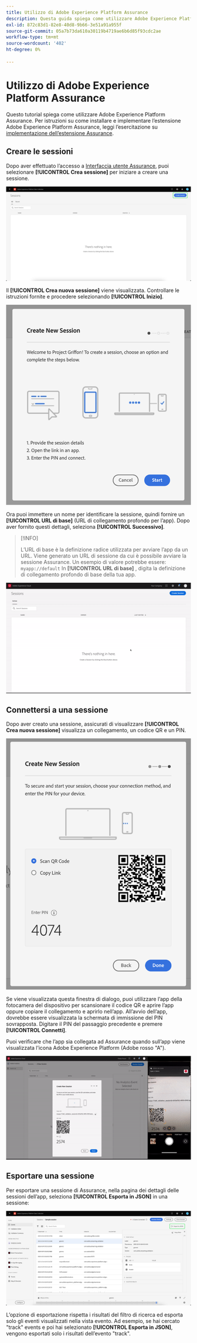 ```yaml
---
title: Utilizzo di Adobe Experience Platform Assurance
description: Questa guida spiega come utilizzare Adobe Experience Platform Assurance dopo averlo installato e implementato.
exl-id: 872c83d1-82e8-40d8-9b66-3e51a91a955f
source-git-commit: 05a7b73da610a30119b4719ae6b6d85f93cdc2ae
workflow-type: tm+mt
source-wordcount: '402'
ht-degree: 0%

---
```


# Utilizzo di Adobe Experience Platform Assurance

Questo tutorial spiega come utilizzare Adobe Experience Platform Assurance. Per istruzioni su come installare e implementare l’estensione Adobe Experience Platform Assurance, leggi l’esercitazione su [implementazione dell’estensione Assurance](./implement-assurance.md).

## Creare le sessioni

Dopo aver effettuato l’accesso a [Interfaccia utente Assurance](https://experience.adobe.com/assurance), puoi selezionare **[!UICONTROL Crea sessione]** per iniziare a creare una sessione.

![Il pulsante Crea sessione è evidenziato e mostra dove è possibile creare una sessione.](./images/using-assurance/create-session.png)

Il **[!UICONTROL Crea nuova sessione]** viene visualizzata. Controllare le istruzioni fornite e procedere selezionando **[!UICONTROL Inizio]**.

![Viene visualizzata la finestra di dialogo Crea nuova sessione, con le istruzioni per l’utilizzo di Assurance.](./images/using-assurance/create-new-session.png)

Ora puoi immettere un nome per identificare la sessione, quindi fornire un **[!UICONTROL URL di base]** (URL di collegamento profondo per l’app). Dopo aver fornito questi dettagli, seleziona **[!UICONTROL Successivo]**.

>[!INFO]
>
>L’URL di base è la definizione radice utilizzata per avviare l’app da un URL. Viene generato un URL di sessione da cui è possibile avviare la sessione Assurance. Un esempio di valore potrebbe essere: `myapp://default` In **[!UICONTROL URL di base]** , digita la definizione di collegamento profondo di base della tua app.

![Viene visualizzato l’intero flusso di lavoro della creazione di una nuova sessione.](./images/using-assurance/create-session.gif)

## Connettersi a una sessione

Dopo aver creato una sessione, assicurati di visualizzare **[!UICONTROL Crea nuova sessione]** visualizza un collegamento, un codice QR e un PIN.

![Viene visualizzata una finestra di dialogo che mostra le opzioni di connessione alla sessione Assurance.](./images/using-assurance/create-new-session-pin.png)

Se viene visualizzata questa finestra di dialogo, puoi utilizzare l’app della fotocamera del dispositivo per scansionare il codice QR e aprire l’app oppure copiare il collegamento e aprirlo nell’app. All’avvio dell’app, dovrebbe essere visualizzata la schermata di immissione del PIN sovrapposta. Digitare il PIN del passaggio precedente e premere **[!UICONTROL Connetti]**.

Puoi verificare che l’app sia collegata ad Assurance quando sull’app viene visualizzata l’icona Adobe Experience Platform (Adobe rosso &quot;A&quot;).

![Viene visualizzato l’intero flusso di lavoro della connessione dell’applicazione a una sessione Assurance.](./images/using-assurance/connect-session.gif)

## Esportare una sessione

Per esportare una sessione di Assurance, nella pagina dei dettagli delle sessioni dell’app, seleziona **[!UICONTROL Esporta in JSON]** in una sessione:

![Esportazione di una sessione](./images/using-assurance/export-session.png)

L’opzione di esportazione rispetta i risultati del filtro di ricerca ed esporta solo gli eventi visualizzati nella vista evento. Ad esempio, se hai cercato &quot;track&quot; events e poi hai selezionato **[!UICONTROL Esporta in JSON]**, vengono esportati solo i risultati dell’evento &quot;track&quot;.
